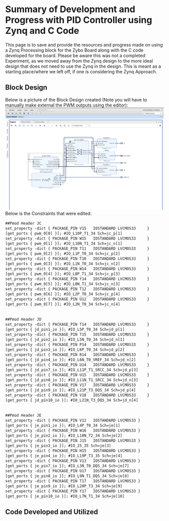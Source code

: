 # **Summary of Development and Progress with PID Controller using Zynq and C Code**

This page is to save and provide the resources and progress made on using a Zynq Processing block for the Zybo Board along with the C code developed for the board. Please be aware this was not a completed Experiment, as we moved away from the Zynq design to the more ideal design that does not need to use the Zynq in the design. This is meant as a starting place/where we left off, if one is considering the Zynq Approach.

## **Block Design**

Below is a picture of the Block Design created (Note you will have to manually make external the PWM outputs using the editor):
![Screenshot__23_](uploads/ba27ed0aae7b60376a2db5c25e5275f0/Screenshot__23_.png)
Below is the Constraints that were edited:
```
##Pmod Header JC                                                                                                                  
set_property -dict { PACKAGE_PIN V15   IOSTANDARD LVCMOS33     } [get_ports { pwm_0[0] }]; #IO_L10P_T1_34 Sch=jc_p[1]   			 
set_property -dict { PACKAGE_PIN W15   IOSTANDARD LVCMOS33     } [get_ports { pwm_0[1] }]; #IO_L10N_T1_34 Sch=jc_n[1]		     
set_property -dict { PACKAGE_PIN T11   IOSTANDARD LVCMOS33     } [get_ports { pwm_0[2] }]; #IO_L1P_T0_34 Sch=jc_p[2]              
set_property -dict { PACKAGE_PIN T10   IOSTANDARD LVCMOS33     } [get_ports { pwm_0[3] }]; #IO_L1N_T0_34 Sch=jc_n[2]              
set_property -dict { PACKAGE_PIN W14   IOSTANDARD LVCMOS33     } [get_ports { pwm_0[4] }]; #IO_L8P_T1_34 Sch=jc_p[3]              
set_property -dict { PACKAGE_PIN Y14   IOSTANDARD LVCMOS33     } [get_ports { pwm_0[5] }]; #IO_L8N_T1_34 Sch=jc_n[3]              
set_property -dict { PACKAGE_PIN T12   IOSTANDARD LVCMOS33     } [get_ports { pwm_0[6] }]; #IO_L2P_T0_34 Sch=jc_p[4]              
set_property -dict { PACKAGE_PIN U12   IOSTANDARD LVCMOS33     } [get_ports { pwm_0[7] }]; #IO_L2N_T0_34 Sch=jc_n[4]              
                                                                                                                                 
                                                                                                                                 
##Pmod Header JD                                                                                                                  
set_property -dict { PACKAGE_PIN T14   IOSTANDARD LVCMOS33     } [get_ports { jd_pin1_io }]; #IO_L5P_T0_34 Sch=jd_p[1]                  
set_property -dict { PACKAGE_PIN T15   IOSTANDARD LVCMOS33     } [get_ports { jd_pin2_io }]; #IO_L5N_T0_34 Sch=jd_n[1]				 
set_property -dict { PACKAGE_PIN P14   IOSTANDARD LVCMOS33     } [get_ports { jd_pin3_io }]; #IO_L6P_T0_34 Sch=jd_p[2]                  
set_property -dict { PACKAGE_PIN R14   IOSTANDARD LVCMOS33     } [get_ports { jd_pin4_io }]; #IO_L6N_T0_VREF_34 Sch=jd_n[2]             
set_property -dict { PACKAGE_PIN U14   IOSTANDARD LVCMOS33     } [get_ports { jd_pin7_io }]; #IO_L11P_T1_SRCC_34 Sch=jd_p[3]            
set_property -dict { PACKAGE_PIN U15   IOSTANDARD LVCMOS33     } [get_ports { jd_pin8_io }]; #IO_L11N_T1_SRCC_34 Sch=jd_n[3]            
set_property -dict { PACKAGE_PIN V17   IOSTANDARD LVCMOS33     } [get_ports { jd_pin9_io }]; #IO_L21P_T3_DQS_34 Sch=jd_p[4]             
set_property -dict { PACKAGE_PIN V18   IOSTANDARD LVCMOS33     } [get_ports { jd_pin10_io }]; #IO_L21N_T3_DQS_34 Sch=jd_n[4]             
                                                                                                                                 
                                                                                                                                 
##Pmod Header JE                                                                                                                  
set_property -dict { PACKAGE_PIN V12   IOSTANDARD LVCMOS33 } [get_ports { je_pin1_io }]; #IO_L4P_T0_34 Sch=je[1]						 
set_property -dict { PACKAGE_PIN W16   IOSTANDARD LVCMOS33 } [get_ports { je_pin2_io }]; #IO_L18N_T2_34 Sch=je[2]                     
set_property -dict { PACKAGE_PIN J15   IOSTANDARD LVCMOS33 } [get_ports { je_pin3_io }]; #IO_25_35 Sch=je[3]                          
set_property -dict { PACKAGE_PIN H15   IOSTANDARD LVCMOS33 } [get_ports { je_pin4_io }]; #IO_L19P_T3_35 Sch=je[4]                     
set_property -dict { PACKAGE_PIN V13   IOSTANDARD LVCMOS33 } [get_ports { je_pin7_io }]; #IO_L3N_T0_DQS_34 Sch=je[7]                  
set_property -dict { PACKAGE_PIN U17   IOSTANDARD LVCMOS33 } [get_ports { je_pin8_io }]; #IO_L9N_T1_DQS_34 Sch=je[8]                  
set_property -dict { PACKAGE_PIN T17   IOSTANDARD LVCMOS33 } [get_ports { je_pin9_io }]; #IO_L20P_T3_34 Sch=je[9]                     
set_property -dict { PACKAGE_PIN Y17   IOSTANDARD LVCMOS33 } [get_ports { je_pin10_io }]; #IO_L7N_T1_34 Sch=je[10]                    
```

## **Code Developed and Utilized**

